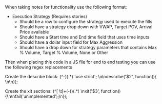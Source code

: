 When taking notes for functionality use the following format:

- Execution Strategy (Requires stories)
     - Should be a row to configure the strategy used to execute the fills
     - Should have a strategy drop down with VWAP, Target POV, Arrival Price available
     - Should have a Start time and End time field that uses time inputs
     - Should have a dollar input field for Max Aggression
     - Should have a drop down for strategy parameters that contains Max % Volume, Target % Volume, None or Other

Then when placing this code in a JS file for end to end testing you can use the following regex replacements

Create the describe block:
(^-)(.*)
'use strict'; \n\ndescribe('$2', function(){ \n\n});

Create the xit sections:
(^[ \t]+(-))(.*)
\nxit('$3', function(){\n\nfail('unimplemented');\n});






